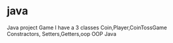 # java
Java project Game
I have a 3 classes Coin,Player,CoinTossGame
Constractors, Setters,Getters,oop
OOP Java 
